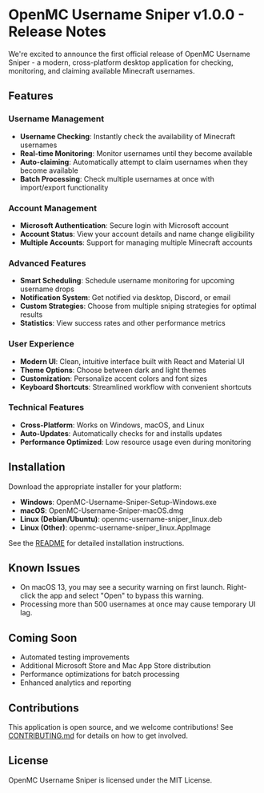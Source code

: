 # OpenMC Username Sniper v1.0.0 - Release Notes

We're excited to announce the first official release of OpenMC Username Sniper - a modern, cross-platform desktop application for checking, monitoring, and claiming available Minecraft usernames.

## Features

### Username Management
- **Username Checking**: Instantly check the availability of Minecraft usernames
- **Real-time Monitoring**: Monitor usernames until they become available
- **Auto-claiming**: Automatically attempt to claim usernames when they become available
- **Batch Processing**: Check multiple usernames at once with import/export functionality

### Account Management
- **Microsoft Authentication**: Secure login with Microsoft account
- **Account Status**: View your account details and name change eligibility
- **Multiple Accounts**: Support for managing multiple Minecraft accounts

### Advanced Features
- **Smart Scheduling**: Schedule username monitoring for upcoming username drops
- **Notification System**: Get notified via desktop, Discord, or email
- **Custom Strategies**: Choose from multiple sniping strategies for optimal results
- **Statistics**: View success rates and other performance metrics

### User Experience
- **Modern UI**: Clean, intuitive interface built with React and Material UI
- **Theme Options**: Choose between dark and light themes
- **Customization**: Personalize accent colors and font sizes
- **Keyboard Shortcuts**: Streamlined workflow with convenient shortcuts

### Technical Features
- **Cross-Platform**: Works on Windows, macOS, and Linux
- **Auto-Updates**: Automatically checks for and installs updates
- **Performance Optimized**: Low resource usage even during monitoring

## Installation

Download the appropriate installer for your platform:

- **Windows**: OpenMC-Username-Sniper-Setup-Windows.exe
- **macOS**: OpenMC-Username-Sniper-macOS.dmg
- **Linux (Debian/Ubuntu)**: openmc-username-sniper_linux.deb
- **Linux (Other)**: openmc-username-sniper_linux.AppImage

See the [README](https://github.com/yourusername/OpenMC-Username-Sniper/blob/main/README-APP.md) for detailed installation instructions.

## Known Issues

- On macOS 13, you may see a security warning on first launch. Right-click the app and select "Open" to bypass this warning.
- Processing more than 500 usernames at once may cause temporary UI lag.

## Coming Soon

- Automated testing improvements
- Additional Microsoft Store and Mac App Store distribution
- Performance optimizations for batch processing
- Enhanced analytics and reporting

## Contributions

This application is open source, and we welcome contributions! See [CONTRIBUTING.md](https://github.com/yourusername/OpenMC-Username-Sniper/blob/main/CONTRIBUTING.md) for details on how to get involved.

## License

OpenMC Username Sniper is licensed under the MIT License. 